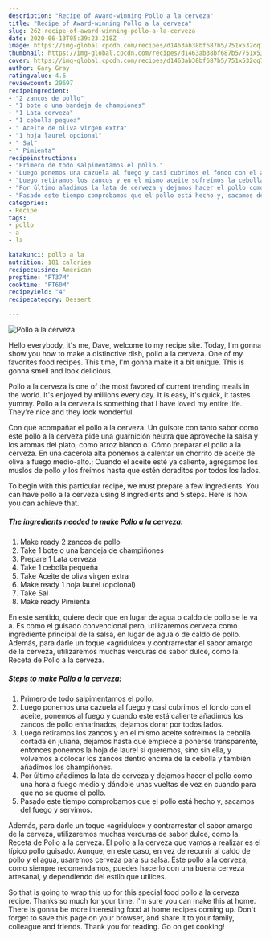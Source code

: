 ```yaml
---
description: "Recipe of Award-winning Pollo a la cerveza"
title: "Recipe of Award-winning Pollo a la cerveza"
slug: 262-recipe-of-award-winning-pollo-a-la-cerveza
date: 2020-06-13T05:39:23.218Z
image: https://img-global.cpcdn.com/recipes/d1463ab38bf687b5/751x532cq70/pollo-a-la-cerveza-foto-principal.jpg
thumbnail: https://img-global.cpcdn.com/recipes/d1463ab38bf687b5/751x532cq70/pollo-a-la-cerveza-foto-principal.jpg
cover: https://img-global.cpcdn.com/recipes/d1463ab38bf687b5/751x532cq70/pollo-a-la-cerveza-foto-principal.jpg
author: Gary Gray
ratingvalue: 4.6
reviewcount: 29697
recipeingredient:
- "2 zancos de pollo"
- "1 bote o una bandeja de championes"
- "1 Lata cerveza"
- "1 cebolla pequea"
- " Aceite de oliva virgen extra"
- "1 hoja laurel opcional"
- " Sal"
- " Pimienta"
recipeinstructions:
- "Primero de todo salpimentamos el pollo."
- "Luego ponemos una cazuela al fuego y casi cubrimos el fondo con el aceite, ponemos al fuego y cuando este está caliente añadimos los zancos de pollo enharinados, dejamos dorar por todos lados."
- "Luego retiramos los zancos y en el mismo aceite sofreímos la cebolla cortada en juliana, dejamos hasta que empiece a ponerse transparente, entonces ponemos la hoja de laurel si queremos, sino sin ella, y volvemos a colocar los zancos dentro encima de la cebolla y también añadimos los champiñones."
- "Por último añadimos la lata de cerveza y dejamos hacer el pollo como una hora a fuego medio y dándole unas vueltas de vez en cuando para que no se queme el pollo."
- "Pasado este tiempo comprobamos que el pollo está hecho y, sacamos del fuego y servimos."
categories:
- Recipe
tags:
- pollo
- a
- la

katakunci: pollo a la 
nutrition: 181 calories
recipecuisine: American
preptime: "PT37M"
cooktime: "PT60M"
recipeyield: "4"
recipecategory: Dessert

---
```



![Pollo a la cerveza](https://img-global.cpcdn.com/recipes/d1463ab38bf687b5/751x532cq70/pollo-a-la-cerveza-foto-principal.jpg)

Hello everybody, it's me, Dave, welcome to my recipe site. Today, I'm gonna show you how to make a distinctive dish, pollo a la cerveza. One of my favorites food recipes. This time, I'm gonna make it a bit unique. This is gonna smell and look delicious.

Pollo a la cerveza is one of the most favored of current trending meals in the world. It's enjoyed by millions every day. It is easy, it's quick, it tastes yummy. Pollo a la cerveza is something that I have loved my entire life. They're nice and they look wonderful.

Con qué acompañar el pollo a la cerveza. Un guisote con tanto sabor como este pollo a la cerveza pide una guarnición neutra que aproveche la salsa y los aromas del plato, como arroz blanco o. Cómo preparar el pollo a la cerveza. En una cacerola alta ponemos a calentar un chorrito de aceite de oliva a fuego medio-alto.; Cuando el aceite esté ya caliente, agregamos los muslos de pollo y los freímos hasta que estén doraditos por todos los lados.


To begin with this particular recipe, we must prepare a few ingredients. You can have pollo a la cerveza using 8 ingredients and 5 steps. Here is how you can achieve that.

<!--inarticleads1-->

##### The ingredients needed to make Pollo a la cerveza:

1. Make ready 2 zancos de pollo
1. Take 1 bote o una bandeja de champiñones
1. Prepare 1 Lata cerveza
1. Take 1 cebolla pequeña
1. Take  Aceite de oliva virgen extra
1. Make ready 1 hoja laurel (opcional)
1. Take  Sal
1. Make ready  Pimienta


En este sentido, quiere decir que en lugar de agua o caldo de pollo se le va a. Es como el guisado convencional pero, utilizaremos cerveza como ingrediente principal de la salsa, en lugar de agua o de caldo de pollo. Además, para darle un toque «agridulce» y contrarrestar el sabor amargo de la cerveza, utilizaremos muchas verduras de sabor dulce, como la. Receta de Pollo a la cerveza. 

<!--inarticleads2-->

##### Steps to make Pollo a la cerveza:

1. Primero de todo salpimentamos el pollo.
1. Luego ponemos una cazuela al fuego y casi cubrimos el fondo con el aceite, ponemos al fuego y cuando este está caliente añadimos los zancos de pollo enharinados, dejamos dorar por todos lados.
1. Luego retiramos los zancos y en el mismo aceite sofreímos la cebolla cortada en juliana, dejamos hasta que empiece a ponerse transparente, entonces ponemos la hoja de laurel si queremos, sino sin ella, y volvemos a colocar los zancos dentro encima de la cebolla y también añadimos los champiñones.
1. Por último añadimos la lata de cerveza y dejamos hacer el pollo como una hora a fuego medio y dándole unas vueltas de vez en cuando para que no se queme el pollo.
1. Pasado este tiempo comprobamos que el pollo está hecho y, sacamos del fuego y servimos.


Además, para darle un toque «agridulce» y contrarrestar el sabor amargo de la cerveza, utilizaremos muchas verduras de sabor dulce, como la. Receta de Pollo a la cerveza. El pollo a la cerveza que vamos a realizar es el típico pollo guisado. Aunque, en este caso, en vez de recurrir al caldo de pollo y el agua, usaremos cerveza para su salsa. Este pollo a la cerveza, como siempre recomendamos, puedes hacerlo con una buena cerveza artesanal, y dependiendo del estilo que utilices. 

So that is going to wrap this up for this special food pollo a la cerveza recipe. Thanks so much for your time. I'm sure you can make this at home. There is gonna be more interesting food at home recipes coming up. Don't forget to save this page on your browser, and share it to your family, colleague and friends. Thank you for reading. Go on get cooking!
